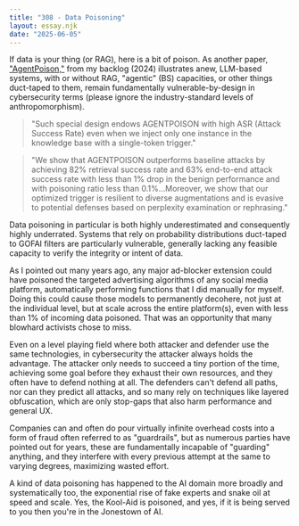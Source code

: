 ```yaml
---
title: "308 - Data Poisoning"
layout: essay.njk
date: "2025-06-05"
---
```


If data is your thing (or RAG), here is a bit of poison. As another paper, ["AgentPoison,"](https://arxiv.org/abs/2407.12784) from my backlog (2024) illustrates anew, LLM-based systems, with or without RAG, "agentic" (BS) capacities, or other things duct-taped to them, remain fundamentally vulnerable-by-design in cybersecurity terms (please ignore the industry-standard levels of anthropomorphism).
 
> "Such special design endows AGENTPOISON with high ASR (Attack Success Rate) even when we inject only one instance in the knowledge base with a single-token trigger."
 
> "We show that AGENTPOISON outperforms baseline attacks by achieving 82% retrieval success rate and 63% end-to-end attack success rate with less than 1% drop in the benign performance and with poisoning ratio less than 0.1%...Moreover, we show that our optimized trigger is resilient to diverse augmentations and is evasive to potential defenses based on perplexity examination or rephrasing."
 
Data poisoning in particular is both highly underestimated and consequently highly underrated. Systems that rely on probability distributions duct-taped to GOFAI filters are particularly vulnerable, generally lacking any feasible capacity to verify the integrity or intent of data.
 
As I pointed out many years ago, any major ad-blocker extension could have poisoned the targeted advertising algorithms of any social media platform, automatically performing functions that I did manually for myself. Doing this could cause those models to permanently decohere, not just at the individual level, but at scale across the entire platform(s), even with less than 1% of incoming data poisoned. That was an opportunity that many blowhard activists chose to miss. 
 
Even on a level playing field where both attacker and defender use the same technologies, in cybersecurity the attacker always holds the advantage. The attacker only needs to succeed a tiny portion of the time, achieving some goal before they exhaust their own resources, and they often have to defend nothing at all. The defenders can't defend all paths, nor can they predict all attacks, and so many rely on techniques like layered obfuscation, which are only stop-gaps that also harm performance and general UX.
 
Companies can and often do pour virtually infinite overhead costs into a form of fraud often referred to as "guardrails",  but as numerous parties have pointed out for years, these are fundamentally incapable of "guarding" anything, and they interfere with every previous attempt at the same to varying degrees, maximizing wasted effort.

A kind of data poisoning has happened to the AI domain more broadly and systematically too, the exponential rise of fake experts and snake oil at speed and scale. Yes, the Kool-Aid is poisoned, and yes, if it is being served to you then you're in the Jonestown of AI.